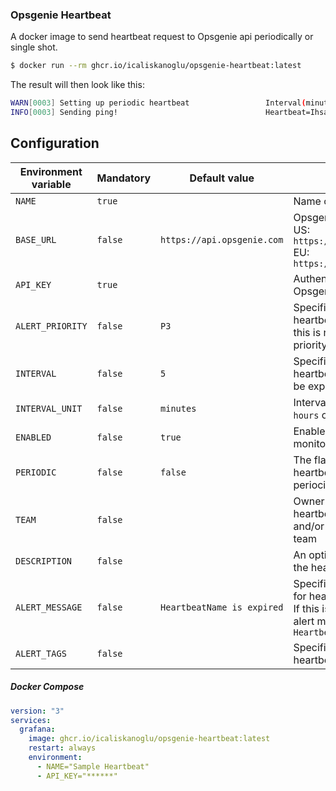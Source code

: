 ### Opsgenie Heartbeat
A docker image to send heartbeat request to Opsgenie api periodically or single shot.

```bash
$ docker run --rm ghcr.io/icaliskanoglu/opsgenie-heartbeat:latest
```

The result will then look like this:

```bash
WARN[0003] Setting up periodic heartbeat                 Interval(minutes)=5
INFO[0003] Sending ping!                                 Heartbeat=IhsanTest
```

## Configuration

| Environment variable | Mandatory | Default value               | Description                                                                                                                              |
|----------------------|-----------|-----------------------------|------------------------------------------------------------------------------------------------------------------------------------------|
| `NAME`               | `true`    |                             | Name of the heartbeat                                                                                                                    |
| `BASE_URL`           | `false`   | `https://api.opsgenie.com`  | Opsgenie REST API base url. <br/>US: `https://api.opsgenie.com` <br/> EU: `https://api.eu.opsgenie.com`                                  |
| `API_KEY`            | `true`    |                             | Authentication key for Opsgenie Rest API                                                                                                 |
| `ALERT_PRIORITY`     | `false`   | `P3`                        | Specifies the alert priority for heartbeat expiration alert. If this is not provided, default priority is P3                             |
| `INTERVAL`           | `false`   | `5`                         | Specifies how often a heartbeat message should be expected.                                                                              |
| `INTERVAL_UNIT`      | `false`   | `minutes`                   | Interval specified as `minutes`, `hours` or `days`                                                                                       |
| `ENABLED`            | `false`   | `true`                      | Enable/disable heartbeat monitoring                                                                                                      |
| `PERIODIC`           | `false`   | `false`                     | The flag for to send heartbeat one time or periocically                                                                                  |
| `TEAM`               | `false`   |                             | Owner team of the heartbeat, consisting id and/or name of the owner team                                                                 |
| `DESCRIPTION`        | `false`   |                             | An optional description of the heartbeat                                                                                                 |
| `ALERT_MESSAGE`      | `false`   | `HeartbeatName is expired`  | Specifies the alert message for heartbeat expiration alert. If this is not provided, default alert message is `HeartbeatName is expired` |
| `ALERT_TAGS`         | `false`   |                             | Specifies the alert tags for heartbeat expiration alert                                                                                  |

##### Docker Compose
```yaml
version: "3"
services:
  grafana:
    image: ghcr.io/icaliskanoglu/opsgenie-heartbeat:latest
    restart: always
    environment:
      - NAME="Sample Heartbeat"
      - API_KEY="******"
```
